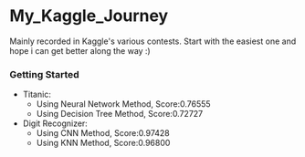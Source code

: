 # My_Kaggle_Journey

Mainly recorded in Kaggle's various contests. Start with the easiest one and hope i can get better along the way :)

### Getting Started
 
 + Titanic: 
   - Using Neural Network Method, Score:0.76555
   - Using Decision Tree Method, Score:0.72727
 + Digit Recognizer:
   - Using CNN Method, Score:0.97428
   - Using KNN Method, Score:0.96800

